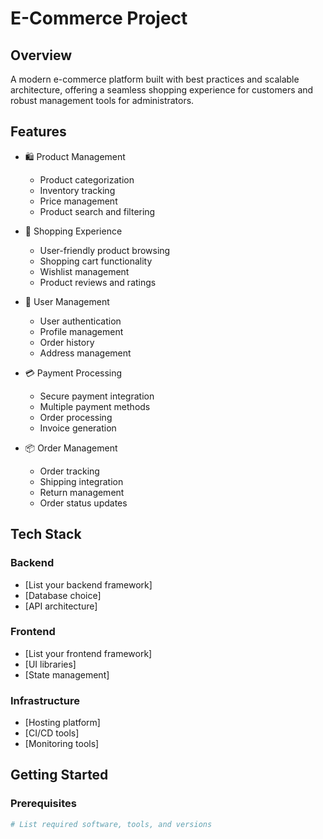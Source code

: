 # E-Commerce Project

## Overview
A modern e-commerce platform built with best practices and scalable architecture, offering a seamless shopping experience for customers and robust management tools for administrators.

## Features
- 🛍️ Product Management
  - Product categorization
  - Inventory tracking
  - Price management
  - Product search and filtering
  
- 🛒 Shopping Experience
  - User-friendly product browsing
  - Shopping cart functionality
  - Wishlist management
  - Product reviews and ratings

- 👤 User Management
  - User authentication
  - Profile management
  - Order history
  - Address management

- 💳 Payment Processing
  - Secure payment integration
  - Multiple payment methods
  - Order processing
  - Invoice generation

- 📦 Order Management
  - Order tracking
  - Shipping integration
  - Return management
  - Order status updates

## Tech Stack
### Backend
- [List your backend framework]
- [Database choice]
- [API architecture]

### Frontend
- [List your frontend framework]
- [UI libraries]
- [State management]

### Infrastructure
- [Hosting platform]
- [CI/CD tools]
- [Monitoring tools]

## Getting Started

### Prerequisites
```bash
# List required software, tools, and versions
